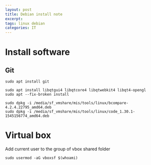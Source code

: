 ```yaml
---
layout: post
title: Debian install note
excerpt:
tags: linux debian
categories: IT
---
```


# Install software
## Git
```
sudo apt install git

sudo apt install libqtgui4 libqtcore4 libqtwebkit4 libqt4-opengl
sudo apt --fix-broken install

sudo dpkg -i /media/sf_vmshare/mis/tools/linux/bcompare-4.2.4.22795_amd64.deb
sudo dpkg -i /media/sf_vmshare/mis/tools/linux/code_1.30.1-1545156774_amd64.deb
```

# Virtual box
Add current user to the group of vbox shared folder
```
sudo usermod -aG vboxsf $(whoami)
````
